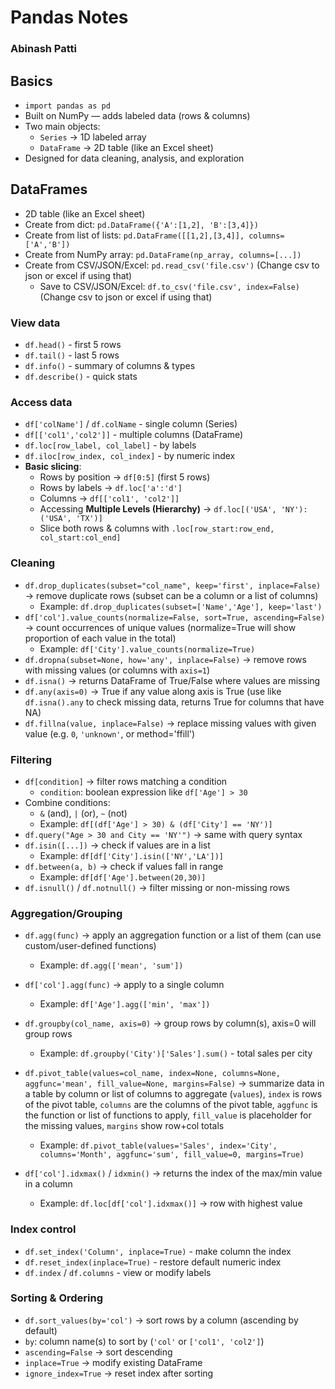 # Pandas Notes
### Abinash Patti

## Basics
- `import pandas as pd`
- Built on NumPy — adds labeled data (rows & columns)
- Two main objects:
  - `Series` → 1D labeled array  
  - `DataFrame` → 2D table (like an Excel sheet)
- Designed for data cleaning, analysis, and exploration

## DataFrames
- 2D table (like an Excel sheet)
- Create from dict: `pd.DataFrame({'A':[1,2], 'B':[3,4]})`
- Create from list of lists: `pd.DataFrame([[1,2],[3,4]], columns=['A','B'])`
- Create from NumPy array: `pd.DataFrame(np_array, columns=[...])`
- Create from CSV/JSON/Excel: `pd.read_csv('file.csv')` (Change csv to json or excel if using that)
  - Save to CSV/JSON/Excel: `df.to_csv('file.csv', index=False)` (Change csv to json or excel if using that)

### **View data**
  - `df.head()` - first 5 rows  
  - `df.tail()` - last 5 rows  
  - `df.info()` - summary of columns & types  
  - `df.describe()` - quick stats

### **Access data**
  - `df['colName']` / `df.colName` - single column (Series)
  - `df[['col1','col2']]` - multiple columns (DataFrame)
  - `df.loc[row_label, col_label]` - by labels  
  - `df.iloc[row_index, col_index]` - by numeric index
  - **Basic slicing**:  
    - Rows by position → `df[0:5]` (first 5 rows)  
    - Rows by labels → `df.loc['a':'d']`  
    - Columns → `df[['col1', 'col2']]`
    - Accessing **Multiple Levels (Hierarchy)** → `df.loc[('USA', 'NY'):('USA', 'TX')]`
    - Slice both rows & columns with `.loc[row_start:row_end, col_start:col_end]`

### Cleaning
- `df.drop_duplicates(subset="col_name", keep='first', inplace=False)` → remove duplicate rows (subset can be a column or a list of columns)
  - Example: `df.drop_duplicates(subset=['Name','Age'], keep='last')`
- `df['col'].value_counts(normalize=False, sort=True, ascending=False)` → count occurrences of unique values (normalize=True will show proportion of each value in the total)
  - Example: `df['City'].value_counts(normalize=True)`
- `df.dropna(subset=None, how='any', inplace=False)` → remove rows with missing values (or columns with `axis=1`)
- `df.isna()` → returns DataFrame of True/False where values are missing
- `df.any(axis=0)` → True if any value along axis is True (use like `df.isna().any` to check missing data, returns True for columns that have NA) 
- `df.fillna(value, inplace=False)` → replace missing values with given value (e.g. `0`, `'unknown'`, or method='ffill')  

### **Filtering**
  - `df[condition]` → filter rows matching a condition
    - `condition`: boolean expression like `df['Age'] > 30`
  - Combine conditions:
    - `&` (and), `|` (or), `~` (not)
    - Example: `df[(df['Age'] > 30) & (df['City'] == 'NY')]`
  - `df.query("Age > 30 and City == 'NY'")` → same with query syntax
  - `df.isin([...])` → check if values are in a list  
    - Example: `df[df['City'].isin(['NY','LA'])]`
  - `df.between(a, b)` → check if values fall in range  
    - Example: `df[df['Age'].between(20,30)]`
  - `df.isnull()` / `df.notnull()` → filter missing or non-missing rows

### Aggregation/Grouping
- `df.agg(func)` → apply an aggregation function or a list of them (can use custom/user-defined functions) 
  - Example: `df.agg(['mean', 'sum'])`
- `df['col'].agg(func)` → apply to a single column  
  - Example: `df['Age'].agg(['min', 'max'])`
- `df.groupby(col_name, axis=0)` → group rows by column(s), axis=0 will group rows
  - Example: `df.groupby('City')['Sales'].sum()` - total sales per city

- `df.pivot_table(values=col_name, index=None, columns=None, aggfunc='mean', fill_value=None, margins=False)` → summarize data in a table by column or list of columns to aggregate (`values`), `index` is rows of the pivot table, `columns` are the columns of the pivot table, `aggfunc` is the function or list of functions to apply, `fill_value` is placeholder for the missing values, `margins` show row+col totals
  - Example: `df.pivot_table(values='Sales', index='City', columns='Month', aggfunc='sum', fill_value=0, margins=True)`
- `df['col'].idxmax()` / `idxmin()` → returns the index of the max/min value in a column  
  - Example: `df.loc[df['col'].idxmax()]` → row with highest value

### **Index control**
- `df.set_index('Column', inplace=True)` - make column the index
- `df.reset_index(inplace=True)` - restore default numeric index
- `df.index` / `df.columns` - view or modify labels
  
### **Sorting & Ordering**
- `df.sort_values(by='col')` → sort rows by a column (ascending by default)
- `by`: column name(s) to sort by (`'col'` or `['col1', 'col2']`)
- `ascending=False` → sort descending
- `inplace=True` → modify existing DataFrame
- `ignore_index=True` → reset index after sorting
